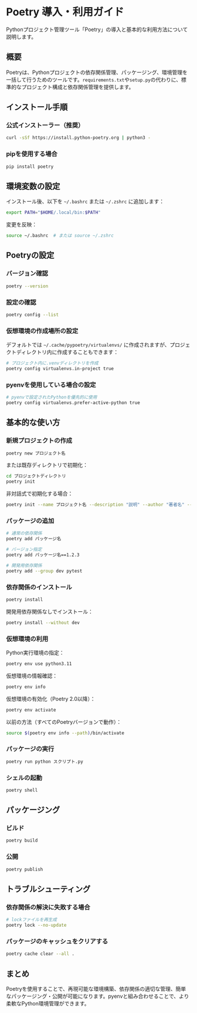 # Poetry 導入・利用ガイド

Pythonプロジェクト管理ツール「Poetry」の導入と基本的な利用方法について説明します。

## 概要

Poetryは、Pythonプロジェクトの依存関係管理、パッケージング、環境管理を一括して行うためのツールです。`requirements.txt`や`setup.py`の代わりに、標準的なプロジェクト構成と依存関係管理を提供します。

## インストール手順

### 公式インストーラー（推奨）

```bash
curl -sSf https://install.python-poetry.org | python3 -
```

### pipを使用する場合

```bash
pip install poetry
```

## 環境変数の設定

インストール後、以下を `~/.bashrc` または `~/.zshrc` に追加します：

```bash
export PATH="$HOME/.local/bin:$PATH"
```

変更を反映：

```bash
source ~/.bashrc  # または source ~/.zshrc
```

## Poetryの設定

### バージョン確認

```bash
poetry --version
```

### 設定の確認

```bash
poetry config --list
```

### 仮想環境の作成場所の設定

デフォルトでは `~/.cache/pypoetry/virtualenvs/` に作成されますが、プロジェクトディレクトリ内に作成することもできます：

```bash
# プロジェクト内に.venvディレクトリを作成
poetry config virtualenvs.in-project true
```

### pyenvを使用している場合の設定

```bash
# pyenvで設定されたPythonを優先的に使用
poetry config virtualenvs.prefer-active-python true
```

## 基本的な使い方

### 新規プロジェクトの作成

```bash
poetry new プロジェクト名
```

または既存ディレクトリで初期化：

```bash
cd プロジェクトディレクトリ
poetry init
```

非対話式で初期化する場合：

```bash
poetry init --name プロジェクト名 --description "説明" --author "著者名" --python ">=3.11,<3.12" -n
```

### パッケージの追加

```bash
# 通常の依存関係
poetry add パッケージ名

# バージョン指定
poetry add パッケージ名==1.2.3

# 開発用依存関係
poetry add --group dev pytest
```

### 依存関係のインストール

```bash
poetry install
```

開発用依存関係なしでインストール：

```bash
poetry install --without dev
```

### 仮想環境の利用

Python実行環境の指定：

```bash
poetry env use python3.11
```

仮想環境の情報確認：

```bash
poetry env info
```

仮想環境の有効化（Poetry 2.0以降）：

```bash
poetry env activate
```

以前の方法（すべてのPoetryバージョンで動作）：

```bash
source $(poetry env info --path)/bin/activate
```

### パッケージの実行

```bash
poetry run python スクリプト.py
```

### シェルの起動

```bash
poetry shell
```

## パッケージング

### ビルド

```bash
poetry build
```

### 公開

```bash
poetry publish
```

## トラブルシューティング

### 依存関係の解決に失敗する場合

```bash
# lockファイルを再生成
poetry lock --no-update
```

### パッケージのキャッシュをクリアする

```bash
poetry cache clear --all .
```

## まとめ

Poetryを使用することで、再現可能な環境構築、依存関係の適切な管理、簡単なパッケージング・公開が可能になります。pyenvと組み合わせることで、より柔軟なPython環境管理ができます。
